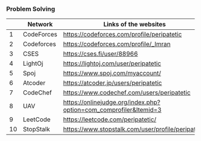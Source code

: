 ### Problem Solving 
|  | Network                                 | Links of the websites                                                       |
|------------|-------------------------------|-----------------------------------------------------------------------------|
|          1 | CodeForces                    | https://codeforces.com/profile/peripatetic                                  |
|          2 | Codeforces                    | https://codeforces.com/profile/_Imran                                       |
|          3 | CSES                          | https://cses.fi/user/88966                                                  |
|          4 | LightOj                       | https://lightoj.com/user/peripatetic                                        |
|          5 | Spoj                          | https://www.spoj.com/myaccount/                                             | 
|          6 | Atcoder                       | https://atcoder.jp/users/peripatetic                                        |
|          7 | CodeChef                      | https://www.codechef.com/users/peripatetic                                  |
|          8 | UAV                           | https://onlinejudge.org/index.php?option=com_comprofiler&Itemid=3           |
|          9 | LeetCode                      | https://leetcode.com/peripatetic/                                           |
|         10 | StopStalk                     | https://www.stopstalk.com/user/profile/peripatetic                          |
